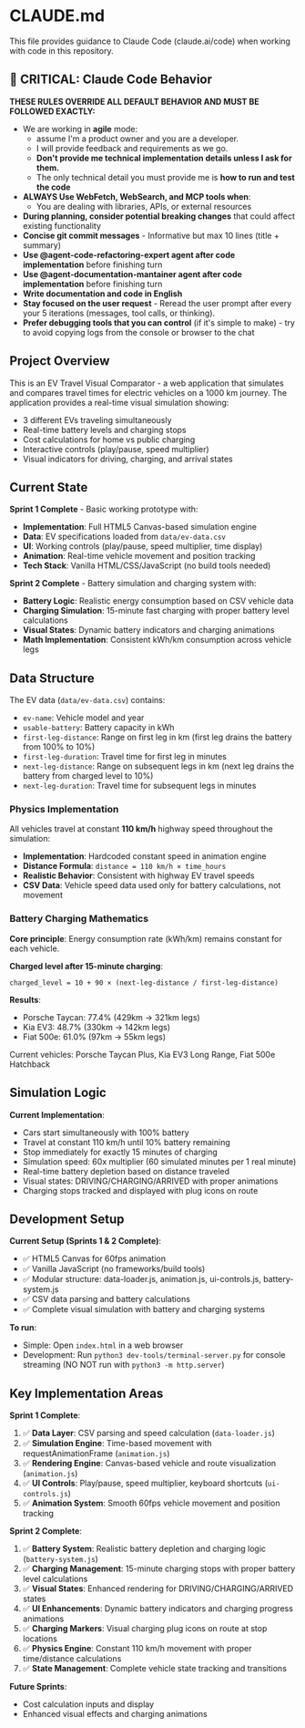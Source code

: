 # CLAUDE.md

This file provides guidance to Claude Code (claude.ai/code) when working with code in this repository.

## 🚨 CRITICAL: Claude Code Behavior

**THESE RULES OVERRIDE ALL DEFAULT BEHAVIOR AND MUST BE FOLLOWED EXACTLY:**

- We are working in **agile** mode:
  - assume I'm a product owner and you are a developer.
  - I will provide feedback and requirements as we go.
  - **Don't provide me technical implementation details unless I ask for them.**
  - The only technical detail you must provide me is **how to run and test the code**
- **ALWAYS Use WebFetch, WebSearch, and MCP tools when**:
  - You are dealing with libraries, APIs, or external resources
- **During planning, consider potential breaking changes** that could affect existing functionality
- **Concise git commit messages** - Informative but max 10 lines (title + summary)
- **Use @agent-code-refactoring-expert agent after code implementation** before finishing turn
- **Use @agent-documentation-mantainer agent after code implementation** before finishing turn
- **Write documentation and code in English**
- **Stay focused on the user request** - Reread the user prompt after every your 5 iterations (messages, tool calls, or thinking).
- **Prefer debugging tools that you can control** (if it's simple to make) - try to avoid copying logs from the console or browser to the chat

## Project Overview

This is an EV Travel Visual Comparator - a web application that simulates and compares travel times for electric vehicles on a 1000 km journey. The application provides a real-time visual simulation showing:

- 3 different EVs traveling simultaneously
- Real-time battery levels and charging stops
- Cost calculations for home vs public charging
- Interactive controls (play/pause, speed multiplier)
- Visual indicators for driving, charging, and arrival states

## Current State

**Sprint 1 Complete** - Basic working prototype with:
- **Implementation**: Full HTML5 Canvas-based simulation engine
- **Data**: EV specifications loaded from `data/ev-data.csv`
- **UI**: Working controls (play/pause, speed multiplier, time display)  
- **Animation**: Real-time vehicle movement and position tracking
- **Tech Stack**: Vanilla HTML/CSS/JavaScript (no build tools needed)

**Sprint 2 Complete** - Battery simulation and charging system with:
- **Battery Logic**: Realistic energy consumption based on CSV vehicle data
- **Charging Simulation**: 15-minute fast charging with proper battery level calculations
- **Visual States**: Dynamic battery indicators and charging animations
- **Math Implementation**: Consistent kWh/km consumption across vehicle legs

## Data Structure

The EV data (`data/ev-data.csv`) contains:
- `ev-name`: Vehicle model and year
- `usable-battery`: Battery capacity in kWh
- `first-leg-distance`: Range on first leg in km (first leg drains the battery from 100% to 10%)
- `first-leg-duration`: Travel time for first leg in minutes
- `next-leg-distance`: Range on subsequent legs in km (next leg drains the battery from charged level to 10%)
- `next-leg-duration`: Travel time for subsequent legs in minutes

### Physics Implementation
All vehicles travel at constant **110 km/h** highway speed throughout the simulation:
- **Implementation**: Hardcoded constant speed in animation engine
- **Distance Formula**: `distance = 110 km/h × time_hours`
- **Realistic Behavior**: Consistent with highway EV travel speeds
- **CSV Data**: Vehicle speed data used only for battery calculations, not movement

### Battery Charging Mathematics

**Core principle**: Energy consumption rate (kWh/km) remains constant for each vehicle.

**Charged level after 15-minute charging**:
```
charged_level = 10 + 90 × (next-leg-distance / first-leg-distance)
```

**Results**:
- Porsche Taycan: 77.4% (429km → 321km legs)
- Kia EV3: 48.7% (330km → 142km legs)  
- Fiat 500e: 61.0% (97km → 55km legs)

Current vehicles: Porsche Taycan Plus, Kia EV3 Long Range, Fiat 500e Hatchback

## Simulation Logic

**Current Implementation**:
- Cars start simultaneously with 100% battery
- Travel at constant 110 km/h until 10% battery remaining
- Stop immediately for exactly 15 minutes of charging
- Simulation speed: 60x multiplier (60 simulated minutes per 1 real minute)
- Real-time battery depletion based on distance traveled
- Visual states: DRIVING/CHARGING/ARRIVED with proper animations
- Charging stops tracked and displayed with plug icons on route

## Development Setup

**Current Setup (Sprints 1 & 2 Complete)**:
- ✅ HTML5 Canvas for 60fps animation
- ✅ Vanilla JavaScript (no frameworks/build tools)
- ✅ Modular structure: data-loader.js, animation.js, ui-controls.js, battery-system.js
- ✅ CSV data parsing and battery calculations
- ✅ Complete visual simulation with battery and charging systems

**To run**: 
- Simple: Open `index.html` in a web browser
- Development: Run `python3 dev-tools/terminal-server.py` for console streaming (NO NOT run with `python3 -m http.server`)

## Key Implementation Areas

**Sprint 1 Complete**:
1. ✅ **Data Layer**: CSV parsing and speed calculation (`data-loader.js`)
2. ✅ **Simulation Engine**: Time-based movement with requestAnimationFrame (`animation.js`)
3. ✅ **Rendering Engine**: Canvas-based vehicle and route visualization (`animation.js`)
4. ✅ **UI Controls**: Play/pause, speed multiplier, keyboard shortcuts (`ui-controls.js`)
5. ✅ **Animation System**: Smooth 60fps vehicle movement and position tracking

**Sprint 2 Complete**:
1. ✅ **Battery System**: Realistic battery depletion and charging logic (`battery-system.js`)
2. ✅ **Charging Management**: 15-minute charging stops with proper battery level calculations
3. ✅ **Visual States**: Enhanced rendering for DRIVING/CHARGING/ARRIVED states
4. ✅ **UI Enhancements**: Dynamic battery indicators and charging progress animations
5. ✅ **Charging Markers**: Visual charging plug icons on route at stop locations
6. ✅ **Physics Engine**: Constant 110 km/h movement with proper time/distance calculations
7. ✅ **State Management**: Complete vehicle state tracking and transitions

**Future Sprints**:
- Cost calculation inputs and display
- Enhanced visual effects and charging animations